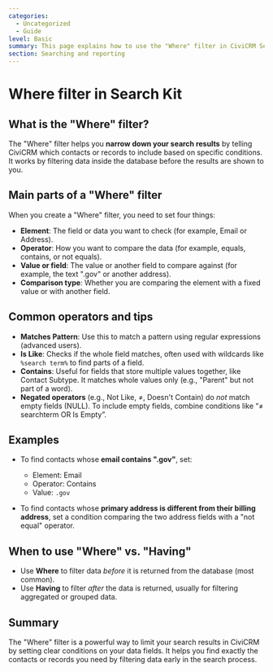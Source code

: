 ```yaml
---
categories:
  - Uncategorized
  - Guide  
level: Basic  
summary: This page explains how to use the "Where" filter in CiviCRM Search Kit to narrow down search results by setting conditions on data fields before the search runs.  
section: Searching and reporting  
---
```


# Where filter in Search Kit

## What is the "Where" filter?

The "Where" filter helps you **narrow down your search results** by telling CiviCRM which contacts or records to include based on specific conditions. It works by filtering data inside the database before the results are shown to you.

## Main parts of a "Where" filter

When you create a "Where" filter, you need to set four things:

- **Element**: The field or data you want to check (for example, Email or Address).  
- **Operator**: How you want to compare the data (for example, equals, contains, or not equals).  
- **Value or field**: The value or another field to compare against (for example, the text ".gov" or another address).  
- **Comparison type**: Whether you are comparing the element with a fixed value or with another field.

## Common operators and tips

- **Matches Pattern**: Use this to match a pattern using regular expressions (advanced users).  
- **Is Like**: Checks if the whole field matches, often used with wildcards like `%search term%` to find parts of a field.  
- **Contains**: Useful for fields that store multiple values together, like Contact Subtype. It matches whole values only (e.g., "Parent" but not part of a word).  
- **Negated operators** (e.g., Not Like, ≠, Doesn't Contain) do *not* match empty fields (NULL). To include empty fields, combine conditions like “≠ searchterm OR Is Empty”.

## Examples

- To find contacts whose **email contains ".gov"**, set:  
  - Element: Email  
  - Operator: Contains  
  - Value: `.gov`

- To find contacts whose **primary address is different from their billing address**, set a condition comparing the two address fields with a "not equal" operator.

## When to use "Where" vs. "Having"

- Use **Where** to filter data *before* it is returned from the database (most common).  
- Use **Having** to filter *after* the data is returned, usually for filtering aggregated or grouped data.

## Summary

The "Where" filter is a powerful way to limit your search results in CiviCRM by setting clear conditions on your data fields. It helps you find exactly the contacts or records you need by filtering data early in the search process.
